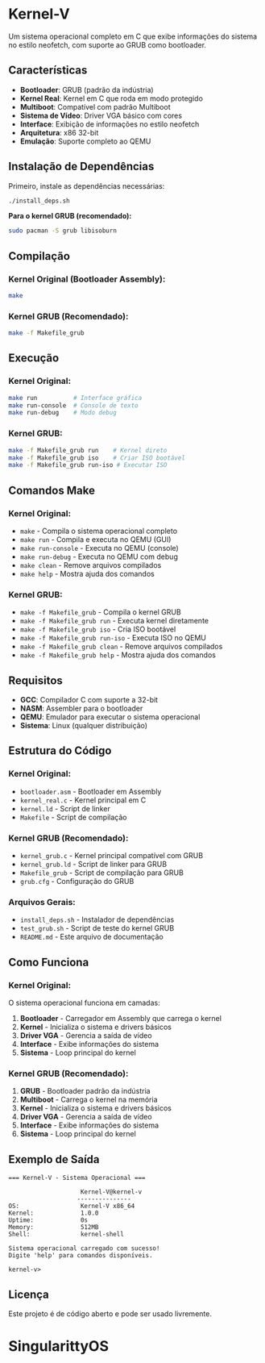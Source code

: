 # Kernel-V

Um sistema operacional completo em C que exibe informações do sistema no estilo neofetch, com suporte ao GRUB como bootloader.

## Características

- **Bootloader**: GRUB (padrão da indústria)
- **Kernel Real**: Kernel em C que roda em modo protegido
- **Multiboot**: Compatível com padrão Multiboot
- **Sistema de Vídeo**: Driver VGA básico com cores
- **Interface**: Exibição de informações no estilo neofetch
- **Arquitetura**: x86 32-bit
- **Emulação**: Suporte completo ao QEMU

## Instalação de Dependências

Primeiro, instale as dependências necessárias:

```bash
./install_deps.sh
```

**Para o kernel GRUB (recomendado):**
```bash
sudo pacman -S grub libisoburn
```

## Compilação

### Kernel Original (Bootloader Assembly):
```bash
make
```

### Kernel GRUB (Recomendado):
```bash
make -f Makefile_grub
```

## Execução

### Kernel Original:
```bash
make run          # Interface gráfica
make run-console  # Console de texto
make run-debug    # Modo debug
```

### Kernel GRUB:
```bash
make -f Makefile_grub run    # Kernel direto
make -f Makefile_grub iso    # Criar ISO bootável
make -f Makefile_grub run-iso # Executar ISO
```

## Comandos Make

### Kernel Original:
- `make` - Compila o sistema operacional completo
- `make run` - Compila e executa no QEMU (GUI)
- `make run-console` - Executa no QEMU (console)
- `make run-debug` - Executa no QEMU com debug
- `make clean` - Remove arquivos compilados
- `make help` - Mostra ajuda dos comandos

### Kernel GRUB:
- `make -f Makefile_grub` - Compila o kernel GRUB
- `make -f Makefile_grub run` - Executa kernel diretamente
- `make -f Makefile_grub iso` - Cria ISO bootável
- `make -f Makefile_grub run-iso` - Executa ISO no QEMU
- `make -f Makefile_grub clean` - Remove arquivos compilados
- `make -f Makefile_grub help` - Mostra ajuda dos comandos

## Requisitos

- **GCC**: Compilador C com suporte a 32-bit
- **NASM**: Assembler para o bootloader
- **QEMU**: Emulador para executar o sistema operacional
- **Sistema**: Linux (qualquer distribuição)

## Estrutura do Código

### Kernel Original:
- `bootloader.asm` - Bootloader em Assembly
- `kernel_real.c` - Kernel principal em C
- `kernel.ld` - Script de linker
- `Makefile` - Script de compilação

### Kernel GRUB (Recomendado):
- `kernel_grub.c` - Kernel principal compatível com GRUB
- `kernel_grub.ld` - Script de linker para GRUB
- `Makefile_grub` - Script de compilação para GRUB
- `grub.cfg` - Configuração do GRUB

### Arquivos Gerais:
- `install_deps.sh` - Instalador de dependências
- `test_grub.sh` - Script de teste do kernel GRUB
- `README.md` - Este arquivo de documentação

## Como Funciona

### Kernel Original:
O sistema operacional funciona em camadas:

1. **Bootloader** - Carregador em Assembly que carrega o kernel
2. **Kernel** - Inicializa o sistema e drivers básicos
3. **Driver VGA** - Gerencia a saída de vídeo
4. **Interface** - Exibe informações do sistema
5. **Sistema** - Loop principal do kernel

### Kernel GRUB (Recomendado):
1. **GRUB** - Bootloader padrão da indústria
2. **Multiboot** - Carrega o kernel na memória
3. **Kernel** - Inicializa o sistema e drivers básicos
4. **Driver VGA** - Gerencia a saída de vídeo
5. **Interface** - Exibe informações do sistema
6. **Sistema** - Loop principal do kernel

## Exemplo de Saída

```
=== Kernel-V - Sistema Operacional ===

                    Kernel-V@kernel-v
                   ---------------
OS:                 Kernel-V x86_64
Kernel:             1.0.0
Uptime:             0s
Memory:             512MB
Shell:              kernel-shell

Sistema operacional carregado com sucesso!
Digite 'help' para comandos disponíveis.

kernel-v>
```

## Licença

Este projeto é de código aberto e pode ser usado livremente.
# SingularittyOS
